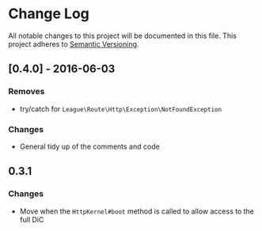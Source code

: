 # Change Log
All notable changes to this project will be documented in this file.
This project adheres to [Semantic Versioning](http://semver.org/).

## [0.4.0] - 2016-06-03

### Removes

 - try/catch for `League\Route\Http\Exception\NotFoundException`

### Changes

 - General tidy up of the comments and code

## 0.3.1

### Changes
 - Move when the `HttpKernel#boot` method is called to allow access to the full DiC
